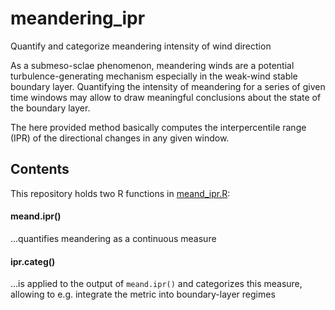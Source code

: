# meandering_ipr
Quantify and categorize meandering intensity of wind direction

As a submeso-sclae phenomenon, meandering winds are a potential turbulence-generating mechanism especially in the weak-wind stable boundary layer.
Quantifying the intensity of meandering for a series of given time windows may allow to draw meaningful conclusions about the state of the boundary layer.

The here provided method basically computes the interpercentile range (IPR) of the directional changes in any given window.

## Contents

This repository holds two R functions in [meand_ipr.R](/meand_ipr.R):
#### meand.ipr()
...quantifies meandering as a continuous measure
#### ipr.categ()
...is applied to the output of `meand.ipr()` and categorizes this measure, allowing to e.g. integrate the metric into boundary-layer regimes
